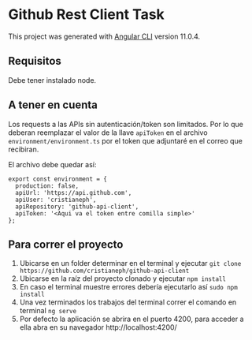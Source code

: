 # Github Rest Client Task

This project was generated with [Angular CLI](https://github.com/angular/angular-cli) version 11.0.4.

## Requisitos

Debe tener instalado node.

## A tener en cuenta

Los requests a las APIs sin autenticación/token son limitados.
Por lo que deberan reemplazar el valor de la llave `apiToken` en el archivo `environment/environment.ts` por el token que adjuntaré en el correo que recibiran. 

El archivo debe quedar así:

```
export const environment = {
  production: false,
  apiUrl: 'https://api.github.com',
  apiUser: 'cristianeph',
  apiRepository: 'github-api-client',
  apiToken: '<Aqui va el token entre comilla simple>'
};
```

## Para correr el proyecto

1. Ubicarse en un folder determinar en el terminal y ejecutar `git clone https://github.com/cristianeph/github-api-client`
2. Ubicarse en la raíz del proyecto clonado y ejecutar `npm install`
2. En caso el terminal muestre errores debería ejecutarlo así `sudo npm install`
3. Una vez terminados los trabajos del terminal correr el comando en terminal `ng serve`
4. Por defecto la aplicación se abrira en el puerto 4200, para acceder a ella abra en su navegador http://localhost:4200/

